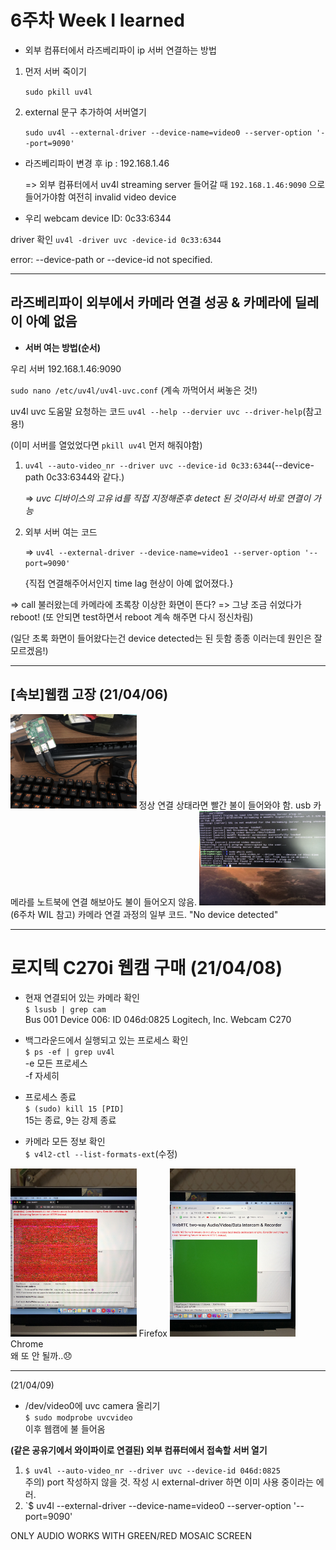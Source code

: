 # 6주차 Week I learned

* 외부 컴퓨터에서 라즈베리파이 ip 서버 연결하는 방법

 1) 먼저 서버 죽이기
  
     `sudo pkill uv4l`

 2) external 문구 추가하여 서버열기
 
      `sudo uv4l --external-driver --device-name=video0 --server-option '--port=9090'`


* 라즈베리파이 변경 후 ip : 192.168.1.46

  => 외부 컴퓨터에서 uv4l streaming server 들어갈 때 `192.168.1.46:9090` 으로 들어가야함
  여전히 invalid video device
  
* 우리 webcam device ID: 0c33:6344
 
 driver 확인 `uv4l -driver uvc -device-id 0c33:6344` 
 
 error: --device-path or --device-id not specified. 
  
 -------
 
 
 ## 라즈베리파이 외부에서 카메라 연결 성공 & 카메라에 딜레이 아예 없음
 
 * **서버 여는 방법(순서)**
 
 우리 서버 192.168.1.46:9090
 
 `sudo nano /etc/uv4l/uv4l-uvc.conf` (계속 까먹어서 써놓은 것!)
 
 uv4l uvc 도움말 요청하는 코드 `uv4l --help --dervier uvc --driver-help`(참고용!)

(이미 서버를 열었었다면 `pkill uv4l` 먼저 해줘야함)

1) `uv4l --auto-video_nr --driver uvc --device-id 0c33:6344`(--device-path 0c33:6344와 같다.)

   => *uvc 디바이스의 고유 id를 직접 지정해준후 detect 된 것이라서 바로 연결이 가능*
   
2) 외부 서버 여는 코드

   => `uv4l --external-driver --device-name=video1 --server-option '--port=9090'`
   
   {직접 연결해주어서인지 time lag 현상이 아예 없어졌다.}
   
 
 => call 불러왔는데 카메라에 초록창 이상한 화면이 뜬다? => 그냥 조금 쉬었다가 reboot! (또 안되면 test하면서 reboot 계속 해주면 다시 정신차림)
 
   (일단 초록 화면이 들어왔다는건 device detected는 된 듯함 종종 이러는데 원인은 잘 모르겠음!)
 
 
 ----------

## [속보]웹캠 고장 (21/04/06)

<img src="/image/IMG_1800.jpg" width="40%">  
정상 연결 상태라면 빨간 불이 들어와야 함.  
usb 카메라를 노트북에 연결 해보아도 불이 들어오지 않음.  

<img src="/image/IMG_1801.jpg" width="40%">  
(6주차 WIL 참고) 카메라 연결 과정의 일부 코드. "No device detected"

 ----------
 
# 로지텍 C270i 웹캠 구매 (21/04/08)
 
* 현재 연결되어 있는 카메라 확인  
	`$ lsusb | grep cam`  
	Bus 001 Device 006: ID 046d:0825 Logitech, Inc. Webcam C270

* 백그라운드에서 실행되고 있는 프로세스 확인  
	`$ ps -ef | grep uv4l`  
	-e 모든 프로세스  
	-f 자세히  
	
* 프로세스 종료  
	`$ (sudo) kill 15 [PID]`  
	15는 종료, 9는 강제 종료  
	
* 카메라 모든 정보 확인  
	`$ v4l2-ctl --list-formats-ext`(수정)  

<img src="/image/IMG_1822.jpg" width="40%"> Firefox
<img src="/image/IMG_1823.jpg" width="40%"> Chrome  
왜 또 안 될까..😞  

 ----------
 
(21/04/09)
* /dev/video0에 uvc camera 올리기  
	`$ sudo modprobe uvcvideo`  
이후 웹캠에 불 들어옴  

**(같은 공유기에서 와이파이로 연결된) 외부 컴퓨터에서 접속할 서버 열기**
1. `$ uv4l --auto-video_nr --driver uvc --device-id 046d:0825`  
    주의) port 작성하지 않을 것. 작성 시 external-driver 하면 이미 사용 중이라는 에러.  
2. `$ uv4l --external-driver --device-name=video0 --server-option '--port=9090'  

ONLY AUDIO WORKS WITH GREEN/RED MOSAIC SCREEN

